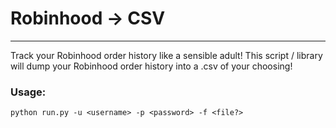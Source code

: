 # Robinhood ->  CSV
---

Track your Robinhood order history like a sensible adult! This script / library will dump your Robinhood order history into a .csv of your choosing! 


### Usage:

`python run.py -u <username> -p <password> -f <file?>`

